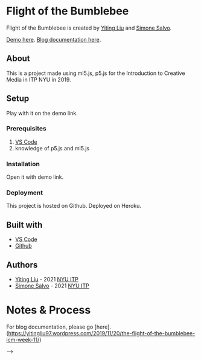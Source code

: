<!-- Every README should start with an H1 -->
# Flight of the Bumblebee
<!-- A one sentence description of the project or assignment -->
Flight of the Bumblebee is created by [Yiting Liu](http://yitingliu97.wordpress.com/) and [Simone Salvo](https://www.simonesalvo.com/itp-portfolio).

[Demo here](https://flight-of-the-bumblebee.herokuapp.com/).
[Blog documentation here](https://yitingliu97.wordpress.com/2019/11/20/the-flight-of-the-bumblebee-icm-week-11/). 

<!-- It is good practice to add an about or summary -->
## About
This is a project made using ml5.js, p5.js for the Introduction to Creative Media in ITP NYU in 2019. 


<!-- It is essential to describe how to set up your project -->
## Setup
Play with it on the demo link. 

<!-- Any knowledge or tools you will need before hand -->
### Prerequisites
1. [VS Code](https://code.visualstudio.com/)
2. knowledge of p5.js and ml5.js


<!-- any installation needs should be defined -->
### Installation
Open it with demo link. 


<!-- Write instructions on how to start working on your project -->
<!-- ### Develop

1. create a fork of this project on Github
2. ping the author of this repo via Github Issues to see if they are looking for contributions on the specific feature you're looking to add
3. open the file in VS Code and make updates 
4. add and commit those changes in your forked github repo
5. make a pull request specifying what additions and changes were made
6. have a nice chat and communication with me about those changes. 
7. celebrate the contribution!  -->

<!-- Notes about the deployment -->
### Deployment

This project is hosted on Github. Deployed on Heroku. 

## Built with

* [VS Code](https://code.visualstudio.com/)
* [Github](https://github.com)

## Authors

* [Yiting Liu](http://yitingliu97.wordpress.com/) - 2021 [NYU ITP](https://itp.nyu.edu)
* [Simone Salvo](https://www.simonesalvo.com/itp-portfolio) - 2021 [NYU ITP](https://itp.nyu.edu)

<!-- ## Code of Conduct

Please read the [CODE OF CONDUCT](https://www.mozilla.org/en-US/about/governance/policies/participation/) 

## License

This is README template is licensed according to [Attribution 4.0 International (CC BY 4.0) ](https://creativecommons.org/licenses/by/4.0/) -->

<!-- thank and reference all the things that made your project happen -->
<!-- ## Acknowledgements

* [Creative Commons](https://creativecommons.org/licenses/by/4.0/) for their licensing documentation
* [Openmoji project](https://www.openmoji.org/library/#search=notebook&emoji=1F4D4) for their glyphs
* [PurpleBooth's Readme Template](https://gist.github.com/PurpleBooth/109311bb0361f32d87a2)

***
***
*** -->

<!-- For your assignments you might consider  -->
# Notes & Process
For blog documentation, please go [here]. (https://yitingliu97.wordpress.com/2019/11/20/the-flight-of-the-bumblebee-icm-week-11/)

<!-- How you built this project - Include images, gifs, and notes here -->
<!-- ## Process & Documentation

<!-- Any specific challenges or struggles documented -->
<!-- ## Challenges & Struggles -->

<!-- Any questions you have -->
<!-- ## Questions -->

<!-- References for resources and inspiration -->
<!-- ## References --> -->

<!-- * Author First Name, Author Last Name. [Link]()
* Author First Name, Author Last Name. [Link]() -->